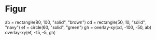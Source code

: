 # Figur
ab = rectangle(80, 100, "solid", "brown")
cd = rectangle(50, 10, "solid", "navy")
ef = circle(60, "solid", "green")
gh = overlay-xy(cd, -100, -50, ab)
overlay-xy(ef, -15, -5, gh)
